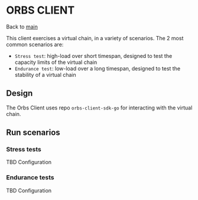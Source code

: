 # ORBS CLIENT

Back to [main](../README.md)

This client exercises a virtual chain, in a variety of scenarios.
The 2 most common scenarios are:

* `Stress test`: high-load over short timespan, designed to test the capacity limits of the virtual chain
* `Endurance test`: low-load over a long timespan, designed to test the stability of a virtual chain

## Design

The Orbs Client uses repo `orbs-client-sdk-go` for interacting with the virtual chain.

## Run scenarios

### Stress tests

TBD Configuration

### Endurance tests

TBD Configuration

